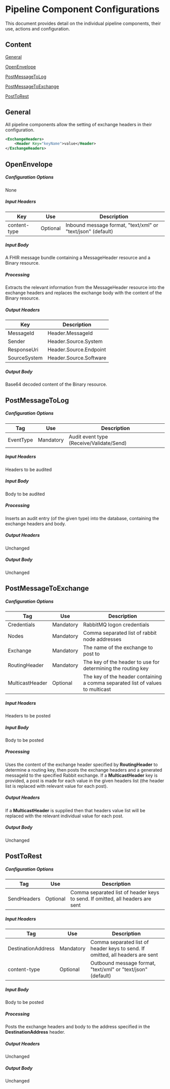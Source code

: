 # Pipeline Component Configurations

This document provides detail on the individual pipeline components, their use, actions and configuration.

## Content
[General](#general)

[OpenEnvelope](#openenvelope)

[PostMessageToLog](#postmessagetolog)

[PostMessageToExchange](#postmessagetoexchange)

[PostToRest](#posttorest)

<a id="general"></a>
## General

All pipeline components allow the setting of exchange headers in their configuration.

```xml
<ExchangeHeaders>
    <Header Key="keyName">value</Header>
</ExchangeHeaders>
```

<a id="openenvelope"></a>
## OpenEnvelope

##### Configuration Options
None

##### Input Headers
| Key          | Use      | Description        |
| ------------ | ---      | ------------------ |
| content-type | Optional | Inbound message format, "text/xml" or "text/json" (default) |
##### Input Body
A FHIR message bundle containing a MessageHeader resource and a Binary resource.

##### Processing
Extracts the relevant information from the MessageHeader resource into the exchange headers and replaces the exchange body with the content of the Binary resource.

##### Output Headers
| Key          | Description            |
| ------------ | ---------------------- |
| MessageId    | Header.MessageId       |
| Sender       | Header.Source.System   |
| ResponseUri  | Header.Source.Endpoint |
| SourceSystem | Header.Source.Software |
##### Output Body
Base64 decoded content of the Binary resource.

<a id="postmessagetolog"></a>
## PostMessageToLog

##### Configuration Options
| Tag          | Use | Description            |
| ------------ | --- | ---------------------- |
| EventType    | Mandatory | Audit event type (Receive/Validate/Send)       |

##### Input Headers
Headers to be audited
##### Input Body
Body to be audited

##### Processing
Inserts an audit entry (of the given type) into the database, containing the exchange headers and body.

##### Output Headers
Unchanged
##### Output Body
Unchanged

<a id="postmessagetoexchange"></a>
## PostMessageToExchange

##### Configuration Options
| Tag          | Use | Description            |
| ------------ | --- | ---------------------- |
| Credentials    | Mandatory | RabbitMQ logon credentials |
| Nodes    | Mandatory | Comma separated list of rabbit node addresses       |
| Exchange    | Mandatory | The name of the exchange to post to |
| RoutingHeader    | Mandatory | The key of the header to use for determining the routing key |
| MulticastHeader | Optional | The key of the header containing a comma separated list of values to multicast |

##### Input Headers
Headers to be posted
##### Input Body
Body to be posted

##### Processing
Uses the content of the exchange header specified by **RoutingHeader** to determine a routing key, then posts the exchange
headers and a generated messageId to the specified Rabbit exchange.
If a **MulticastHeader** key is provided, a post is made for each value in the given headers list (the header list is
replaced with relevant value for each post).

##### Output Headers
If a **MulticastHeader** is supplied then that headers value list will be replaced with the relevant individual value
for each post.
##### Output Body
Unchanged

<a id="posttorest"></a>
## PostToRest

##### Configuration Options
| Tag          | Use | Description            |
| ------------ | --- | ---------------------- |
| SendHeaders    | Optional | Comma separated list of header keys to send.  If omitted, all headers are sent |

##### Input Headers
| Tag          | Use | Description            |
| ------------ | --- | ---------------------- |
| DestinationAddress | Mandatory | Comma separated list of header keys to send.  If omitted, all headers are sent |
| content-type | Optional | Outbound message format, "text/xml" or "text/json" (default) |

##### Input Body
Body to be posted

##### Processing
Posts the exchange headers and body to the address specified in the **DestinationAddress** header.

##### Output Headers
Unchanged
##### Output Body
Unchanged
